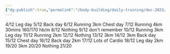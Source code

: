```yaml
---
{"dg-publish":true,"permalink":"/body-building/daily-training/dec-2023/","dgPassFrontmatter":true}
---
```


4/12  Leg day
5/12  Back day
6/12  Running 3km Chest day 
7/12  Running 4km 30mins 160/170 hb/m
8/12  Nothing
9/12  don't remember
10/12 Running 3km Leg day
11/12 Running 2km
12/12 Nothing
13/12 3km
14/12 3km Back day
15/12 Chest day
16/12 Back day 2km
17/12 Lots of Cardio
18/12 Leg day 2km
19/20 3km
20/20 Nothing
21/20 